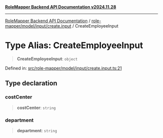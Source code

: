 [**RoleMapper Backend API Documentation v2024.11.28**](../../../../../README.md)

***

[RoleMapper Backend API Documentation](../../../../../modules.md) / [role-mapper/model/input/create.input](../README.md) / CreateEmployeeInput

# Type Alias: CreateEmployeeInput

> **CreateEmployeeInput**: `object`

Defined in: [src/role-mapper/model/input/create.input.ts:21](https://github.com/FlowCraft-AG/RoleMapper/blob/da8087f9c63e7aa49e7a655f3f13ecbe5687d6eb/backend/src/role-mapper/model/input/create.input.ts#L21)

## Type declaration

### costCenter

> **costCenter**: `string`

### department

> **department**: `string`
